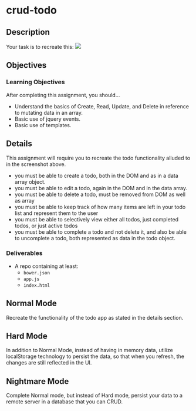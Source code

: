 # crud-todo

## Description
Your task is to recreate this:
![](file:///Users/laurenfarr/Desktop/todo.png)

## Objectives

### Learning Objectives

After completing this assignment, you should…

* Understand the basics of Create, Read, Update, and Delete in reference to mutating data in an array.
* Basic use of jquery events.
* Basic use of templates.


## Details

This assignment will require you to recreate the todo functionality alluded to in the screenshot above.
- you must be able to create a todo, both in the DOM and as in a data array object.
- you must be able to edit a todo, again in the DOM and in the data array.
- you must be able to delete a todo, must be removed from DOM as well as array
- you must be able to keep track of how many items are left in your todo list and represent them to the user
- you must be able to selectively view either all todos, just completed todos, or just active todos
- you must be able to complete a todo and not delete it, and also be able to uncomplete a todo, both represented as data in the todo object.

### Deliverables

* A repo containing at least:
  * `bower.json`
  * `app.js`
  * `index.html`


## Normal Mode

Recreate the functionality of the todo app as stated in the details section.

## Hard Mode

In addition to Normal Mode, instead of having in memory data, utilize localStorage technology to persist the data, so that when you refresh, the changes are still reflected in the UI.

## Nightmare Mode

Complete Normal mode, but instead of Hard mode, persist your data to a remote server in a database that you can CRUD.
